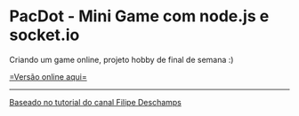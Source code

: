 # PacDot - Mini Game com node.js e socket.io

Criando um game online, projeto hobby de final de semana :)

[=Versão online aqui=](https://pacdot.herokuapp.com/) 

***
[Baseado no tutorial do canal Filipe Deschamps](https://www.youtube.com/playlist?list=PLMdYygf53DP5SVQQrkKCVWDS0TwYLVitL)
